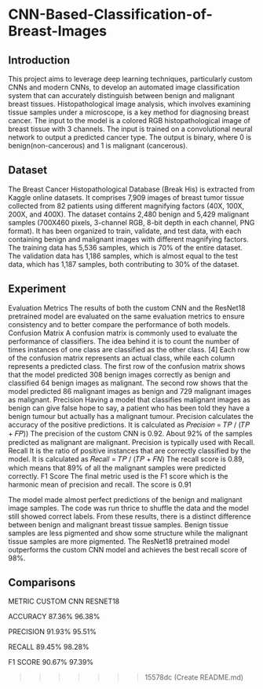 # CNN-Based-Classification-of-Breast-Images
## Introduction
This project aims to leverage deep learning techniques,
particularly custom CNNs and modern CNNs, to develop an
automated image classification system that can accurately
distinguish between benign and malignant breast tissues.
Histopathological image analysis, which involves examining
tissue samples under a microscope, is a key method for
diagnosing breast cancer. The input to the model is a colored
RGB histopathological image of breast tissue with 3 channels.
The input is trained on a convolutional neural network to
output a predicted cancer type. The output is binary, where 0
is benign(non-cancerous) and 1 is malignant (cancerous).

## Dataset
The Breast Cancer Histopathological Database (Break His) is extracted
from Kaggle online datasets. It comprises 7,909 images of
breast tumor tissue collected from 82 patients using different
magnifying factors (40X, 100X, 200X, and 400X). The
dataset contains 2,480 benign and 5,429 malignant samples
(700X460 pixels, 3-channel RGB, 8-bit depth in each
channel, PNG format).
It has been organized to train, validate, and test data, with
each containing benign and malignant images with different
magnifying factors. The training data has 5,536 samples,
which is 70% of the entire dataset. The validation data has
1,186 samples, which is almost equal to the test data, which
has 1,187 samples, both contributing to 30% of the dataset.

## Experiment
Evaluation Metrics
The results of both the custom CNN and the ResNet18
pretrained model are evaluated on the same evaluation metrics
to ensure consistency and to better compare the performance
of both models.
Confusion Matrix
A confusion matrix is commonly used to evaluate the
performance of classifiers. The idea behind it is to count the
number of times instances of one class are classified as the
other class. [4] Each row of the confusion matrix represents
an actual class, while each column represents a predicted
class.
The first row of the confusion matrix shows that the model
predicted 308 benign images correctly as benign and classified
64 benign images as malignant. The second row shows that
the model predicted 86 malignant images as benign and 729
malignant images as malignant.
Precision
Having a model that classifies malignant images as benign can
give false hope to say, a patient who has been told they have a
benign tumour but actually has a malignant tumour. Precision
calculates the accuracy of the positive predictions. It is
calculated as
𝑃𝑟𝑒𝑐𝑖𝑠𝑖𝑜𝑛 = 𝑇𝑃 / (𝑇𝑃 + 𝐹𝑃))
The precision of the custom CNN is 0.92. About 92% of the
samples predicted as malignant are malignant. Precision is
typically used with Recall.
Recall
It is the ratio of positive instances that are correctly classified
by the model. It is calculated as
𝑅𝑒𝑐𝑎𝑙𝑙 = 𝑇𝑃 / (𝑇𝑃 + 𝐹𝑁)
The recall score is 0.89, which means that 89% of all the
malignant samples were predicted correctly.
F1 Score
The final metric used is the F1 score which is the harmonic
mean of precision and recall. The score is 0.91

The model made almost perfect predictions of the benign and
malignant image samples. The code was run thrice to shuffle
the data and the model still showed correct labels. From these
results, there is a distinct difference between benign and
malignant breast tissue samples. Benign tissue samples are
less pigmented and show some structure while the malignant
tissue samples are more pigmented.
The ResNet18 pretrained model outperforms the custom
CNN model and achieves the best recall score of 98%.

## Comparisons
METRIC CUSTOM CNN RESNET18

ACCURACY 87.36% 96.38%

PRECISION 91.93% 95.51%

RECALL 89.45% 98.28%

F1 SCORE 90.67% 97.39%
>>>>>>> 15578dc (Create README.md)
